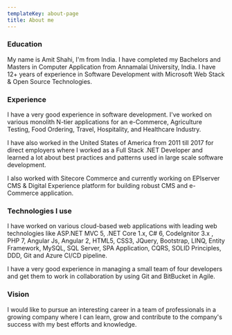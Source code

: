 ```yaml
---
templateKey: about-page
title: About me
---
```



### Education

My name is Amit Shahi, I'm from India. I have completed my Bachelors and Masters in Computer Application from Annamalai University, India. I have 12+ years of experience in Software Development with Microsoft Web Stack & Open Source Technologies.

### Experience

I have a very good experience in software development. I've worked on various monolith N-tier applications for an e-Commerce, Agriculture Testing, Food Ordering, Travel, Hospitality, and Healthcare Industry.

I have also worked in the United States of America from 2011 till 2017 for direct employers where I worked as a Full Stack .NET Developer and learned a lot about best practices and patterns used in large scale software development.

I also worked with Sitecore Commerce and currently working on EPIserver CMS & Digital Experience platform for building robust CMS and e-Commerce application.

### Technologies I use

I have worked on various cloud-based web applications with leading web technologies like ASP.NET MVC 5, .NET Core 1.x, C# 6, CodeIgnitor 3.x , PHP 7, Angular Js, Angular 2, HTML5, CSS3, JQuery, Bootstrap, LINQ, Entity Framework, MySQL, SQL Server, SPA Application, CQRS, SOLID Principles, DDD, Git and Azure CI/CD pipeline.

I have a very good experience in managing a small team of four developers and get them to work in collaboration by using Git and BitBucket in Agile.

### Vision

I would like to pursue an interesting career in a team of professionals in a growing company where I can learn, grow and contribute to the company's success with my best efforts and knowledge.

